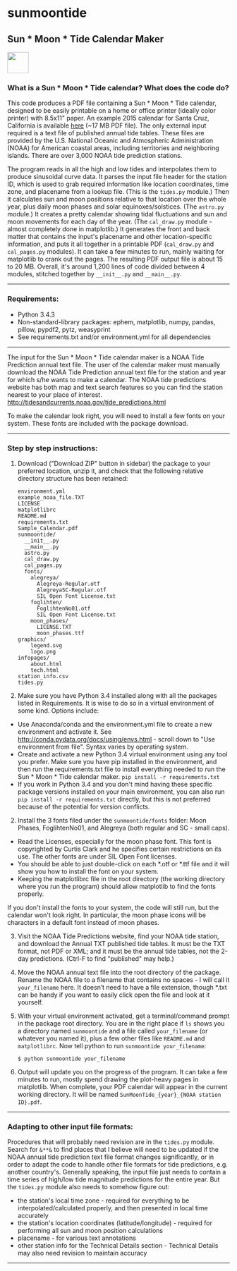 # sunmoontide
## Sun * Moon * Tide Calendar Maker

<a href="http://cruzviz.com/"><img src="https://github.com/cruzviz/sunmoontide/blob/master/sunmoontide/graphics/logo.png" align="center" height="48"></a>

### What is a Sun * Moon * Tide calendar? What does the code do?

This code produces a PDF file containing a Sun * Moon * Tide calendar, designed to be easily printable on a home or office printer (ideally color printer) with 8.5x11" paper. An example 2015 calendar for Santa Cruz, California is available [here](https://github.com/cruzviz/sunmoontide/blob/master/SampleCalendar.pdf) (~17 MB PDF file). The only external input required is a text file of published annual tide tables. These files are provided by the U.S. National Oceanic and Atmospheric Administration (NOAA) for American coastal areas, including territories and neighboring islands. There are over 3,000 NOAA tide prediction stations.

The program reads in all the high and low tides and interpolates them to produce sinusoidal curve data. It parses the input file header for the station ID, which is used to grab required information like location coordinates, time zone, and placename from a lookup file. (This is the `tides.py` module.) Then it calculates sun and moon positions relative to that location over the whole year, plus daily moon phases and solar equinoxes/solstices. (The `astro.py` module.) It creates a pretty calendar showing tidal fluctuations and sun and moon movements for each day of the year. (The `cal_draw.py` module - almost completely done in matplotlib.) It generates the front and back matter that contains the input's placename and other location-specific information, and puts it all together in a printable PDF (`cal_draw.py` and `cal_pages.py` modules). It can take a few minutes to run, mainly waiting for matplotlib to crank out the pages. The resulting PDF output file is about 15 to 20 MB. Overall, it's around 1,200 lines of code divided between 4 modules, stitched together by `__init__.py` and `__main__.py`.

----------------------

### Requirements:
- Python 3.4.3
- Non-standard-library packages: ephem, matplotlib, numpy, pandas, pillow, pypdf2, pytz, weasyprint
- See requirements.txt and/or environment.yml for all dependencies
 
----------------------

The input for the Sun * Moon * Tide calendar maker is a NOAA Tide Prediction annual text file. The user of the calendar maker must manually download the NOAA Tide Prediction annual text file for the station and year for which s/he wants to make a calendar. The NOAA tide predictions website has both map and text search features so you can find the station nearest to your place of interest.
http://tidesandcurrents.noaa.gov/tide_predictions.html

To make the calendar look right, you will need to install a few fonts on your system. These fonts are included with the package download.

-------------

### Step by step instructions:

1. Download ("Download ZIP" button in sidebar) the package to your preferred location, unzip it, and check that the following relative directory structure has been retained:
   ```
   environment.yml
   example_noaa_file.TXT   
   LICENSE
   matplotlibrc
   README.md
   requirements.txt
   Sample_Calendar.pdf
   sunmoontide/
     __init__.py
     __main__.py
     astro.py
     cal_draw.py
     cal_pages.py
     fonts/
       alegreya/
         Alegreya-Regular.otf
         AlegreyaSC-Regular.otf
         SIL Open Font License.txt
       foglihten/
         FoglihtenNo01.otf
         SIL Open Font License.txt
       moon_phases/
         LICENSE.TXT
         moon_phases.ttf
   graphics/
       legend.svg
       logo.png
   infopages/
       about.html
       tech.html
   station_info.csv
   tides.py
   ```

1. Make sure you have Python 3.4 installed along with all the packages listed in Requirements. It is wise to do so in a virtual environment of some kind. Options include:
  * Use Anaconda/conda and the environment.yml file to create a new environment and activate it. See http://conda.pydata.org/docs/using/envs.html - scroll down to "Use environment from file". Syntax varies by operating system.
  * Create and activate a new Python 3.4 virtual environment using any tool you prefer. Make sure you have pip installed in the environment, and then run the requirements.txt file to install everything needed to run the Sun * Moon * Tide calendar maker. `pip install -r requirements.txt`
  * If you work in Python 3.4 and you don't mind having these specific package versions installed on your main environment, you can also run `pip install -r requirements.txt` directly, but this is not preferred because of the potential for version conflicts.

2. Install the 3 fonts filed under the `sunmoontide/fonts` folder: Moon Phases, FoglihtenNo01, and Alegreya (both regular and SC - small caps).
  * Read the Licenses, especially for the moon phase font. This font is copyrighted by Curtis Clark and he specifies certain restrictions on its use. The other fonts are under SIL Open Font licenses.
  * You should be able to just double-click on each \*.otf or \*.ttf file and it will show you how to install the font on your system.
  * Keeping the matplotlibrc file in the root directory (the working directory where you run the program) should allow matplotlib to find the fonts properly.

   If you don't install the fonts to your system, the code will still run, but the calendar won't look right. In particular, the moon phase icons will be characters in a default font instead of moon phases.

3. Visit the NOAA Tide Predictions website, find your NOAA tide station, and download the Annual TXT published tide tables. It must be the TXT format, not PDF or XML; and it must be the annual tide tables, not the 2-day predictions. (Ctrl-F to find "published" may help.)

2. Move the NOAA annual text file into the root directory of the package. Rename the NOAA file to a filename that contains no spaces - I will call it `your_filename` here. It doesn’t need to have a file extension, though \*.txt can be handy if you want to easily click open the file and look at it yourself.

3. With your virtual environment activated, get a terminal/command prompt in the package root directory. You are in the right place if `ls` shows you a directory named `sunmoontide` and a file called `your_filename` (or whatever you named it), plus a few other files like `README.md` and `matplotlibrc`. Now tell python to run `sunmoontide your_filename`:

   `$ python sunmoontide your_filename`

4. Output will update you on the progress of the program. It can take a few minutes to run, mostly spend drawing the plot-heavy pages in matplotlib. When complete, your PDF calendar will appear in the current working directory. It will be named `SunMoonTide_{year}_{NOAA station ID}.pdf`.

--------
### Adapting to other input file formats:

Procedures that will probably need revision are in the `tides.py` module. Search for `&**&` to find places that I believe will need to be updated if the NOAA annual tide prediction text file format changes significantly, or in order to adapt the code to handle other file formats for tide predictions, e.g. another country's. Generally speaking, the input file just needs to contain a time series of high/low tide magnitude predictions for the entire year. But the `tides.py` module also needs to somehow figure out:
  * the station's local time zone - required for everything to be interpolated/calculated properly, and then presented in local time accurately
  * the station's location coordinates (latitude/longitude) - required for performing all sun and moon position calculations
  * placename - for various text annotations
  * other station info for the Technical Details section - Technical Details may also need revision to maintain accuracy

---------
